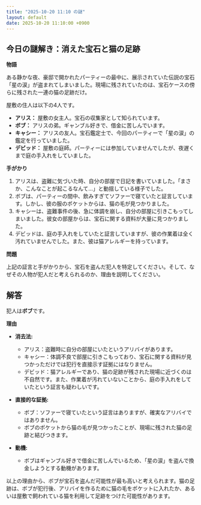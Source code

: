 ```yaml
---
title: "2025-10-20 11:10 の謎"
layout: default
date: 2025-10-20 11:10:00 +0900
---
```

## 今日の謎解き：消えた宝石と猫の足跡

**物語**

ある静かな夜、豪邸で開かれたパーティーの最中に、展示されていた伝説の宝石「星の涙」が盗まれてしまいました。現場に残されていたのは、宝石ケースの傍らに残された一連の猫の足跡だけ。

屋敷の住人は以下の4人です。

*   **アリス：** 屋敷の女主人。宝石の収集家として知られています。
*   **ボブ：** アリスの弟。ギャンブル好きで、借金に苦しんでいます。
*   **キャシー：** アリスの友人。宝石鑑定士で、今回のパーティーで「星の涙」の鑑定を行っていました。
*   **デビッド：** 屋敷の庭師。パーティーには参加していませんでしたが、夜遅くまで庭の手入れをしていました。

**手がかり**

1.  アリスは、盗難に気づいた時、自分の部屋で日記を書いていました。「まさか、こんなことが起こるなんて…」と動揺している様子でした。
2.  ボブは、パーティーの間中、飲みすぎてソファーで寝ていたと証言しています。しかし、彼の服のポケットからは、猫の毛が見つかりました。
3.  キャシーは、盗難事件の後、急に体調を崩し、自分の部屋に引きこもってしまいました。彼女の部屋からは、宝石に関する資料が大量に見つかりました。
4.  デビッドは、庭の手入れをしていたと証言していますが、彼の作業着は全く汚れていませんでした。また、彼は猫アレルギーを持っています。

**問題**

上記の証言と手がかりから、宝石を盗んだ犯人を特定してください。そして、なぜその人物が犯人だと考えられるのか、理由を説明してください。

## 解答

犯人は**ボブ**です。

**理由**

*   **消去法:**

    *   アリス：盗難時に自分の部屋にいたというアリバイがあります。
    *   キャシー：体調不良で部屋に引きこもっており、宝石に関する資料が見つかっただけでは犯行を直接示す証拠にはなりません。
    *   デビッド：猫アレルギーであり、猫の足跡が残された現場に近づくのは不自然です。また、作業着が汚れていないことから、庭の手入れをしていたという証言も疑わしいです。

*   **直接的な証拠:**

    *   ボブ：ソファーで寝ていたという証言はありますが、確実なアリバイではありません。
    *   ボブのポケットから猫の毛が見つかったことが、現場に残された猫の足跡と結びつきます。

*   **動機:**

    *   ボブはギャンブル好きで借金に苦しんでいるため、「星の涙」を盗んで換金しようとする動機があります。

以上の理由から、ボブが宝石を盗んだ可能性が最も高いと考えられます。猫の足跡は、ボブが犯行後、アリバイを作るために猫の毛をポケットに入れたか、あるいは屋敷で飼われている猫を利用して足跡をつけた可能性があります。
